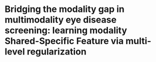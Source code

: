 # Bridging the modality gap in multimodality eye disease screening: learning modality Shared-Specific Feature via multi-level regularization
